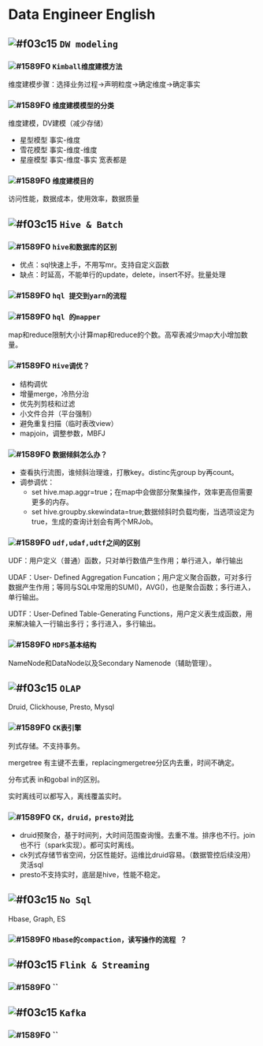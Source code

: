 # Data Engineer English

## ![#f03c15](https://placehold.it/15/f03c15/000000?text=+) `DW modeling`

### ![#1589F0](https://placehold.it/15/1589F0/000000?text=+) `Kimball维度建模方法`

维度建模步骤：选择业务过程->声明粒度->确定维度->确定事实

### ![#1589F0](https://placehold.it/15/1589F0/000000?text=+) `维度建模模型的分类`

维度建模，DV建模（减少存储）

- 星型模型 事实-维度
- 雪花模型 事实-维度-维度
- 星座模型 事实-维度-事实 宽表都是

### ![#1589F0](https://placehold.it/15/1589F0/000000?text=+) `维度建模目的`

访问性能，数据成本，使用效率，数据质量

## ![#f03c15](https://placehold.it/15/f03c15/000000?text=+) `Hive & Batch`

### ![#1589F0](https://placehold.it/15/1589F0/000000?text=+) `hive和数据库的区别`

- 优点：sql快速上手，不用写mr。支持自定义函数
- 缺点：时延高，不能单行的update，delete，insert不好。批量处理

### ![#1589F0](https://placehold.it/15/1589F0/000000?text=+) `hql 提交到yarn的流程`

### ![#1589F0](https://placehold.it/15/1589F0/000000?text=+) `hql 的mapper`

map和reduce限制大小计算map和reduce的个数。高窄表减少map大小增加数量。

### ![#1589F0](https://placehold.it/15/1589F0/000000?text=+) `Hive调优？`

- 结构调优
- 增量merge，冷热分治
- 优先列剪枝和过滤
- 小文件合并（平台强制）
- 避免重复扫描（临时表改view）
- mapjoin，调整参数，MBFJ

### ![#1589F0](https://placehold.it/15/1589F0/000000?text=+) `数据倾斜怎么办？`

- 查看执行流图，谁倾斜治理谁，打散key。distinc先group by再count。
- 调参调优：
  - set hive.map.aggr=true；在map中会做部分聚集操作，效率更高但需要更多的内存。
  - set hive.groupby.skewindata=true;数据倾斜时负载均衡，当选项设定为true，生成的查询计划会有两个MRJob。

### ![#1589F0](https://placehold.it/15/1589F0/000000?text=+) `udf,udaf,udtf之间的区别`

UDF：用户定义（普通）函数，只对单行数值产生作用；单行进入，单行输出

UDAF：User- Defined Aggregation Funcation；用户定义聚合函数，可对多行数据产生作用；等同与SQL中常用的SUM()，AVG()，也是聚合函数；多行进入，单行输出。

UDTF：User-Defined Table-Generating Functions，用户定义表生成函数，用来解决输入一行输出多行；多行进入，多行输出。

### ![#1589F0](https://placehold.it/15/1589F0/000000?text=+) `HDFS基本结构`

NameNode和DataNode以及Secondary Namenode（辅助管理）。

## ![#f03c15](https://placehold.it/15/f03c15/000000?text=+) `OLAP`

Druid, Clickhouse, Presto, Mysql

### ![#1589F0](https://placehold.it/15/1589F0/000000?text=+) `CK表引擎`

列式存储。不支持事务。

mergetree 有主键不去重，replacingmergetree分区内去重，时间不确定。

分布式表 in和gobal in的区别。

实时离线可以都写入，离线覆盖实时。

### ![#1589F0](https://placehold.it/15/1589F0/000000?text=+) `CK，druid，presto对比`

- druid预聚合，基于时间列，大时间范围查询慢。去重不准。排序也不行。join也不行（spark实现）。都可实时离线。
- ck列式存储节省空间，分区性能好。运维比druid容易。（数据管控后续没用）灵活sql
- presto不支持实时，底层是hive，性能不稳定。

## ![#f03c15](https://placehold.it/15/f03c15/000000?text=+) `No Sql`

Hbase, Graph, ES

### ![#1589F0](https://placehold.it/15/1589F0/000000?text=+) `Hbase的compaction，读写操作的流程 ？`

## ![#f03c15](https://placehold.it/15/f03c15/000000?text=+) `Flink & Streaming`

### ![#1589F0](https://placehold.it/15/1589F0/000000?text=+) ``

## ![#f03c15](https://placehold.it/15/f03c15/000000?text=+) `Kafka`

### ![#1589F0](https://placehold.it/15/1589F0/000000?text=+) ``
